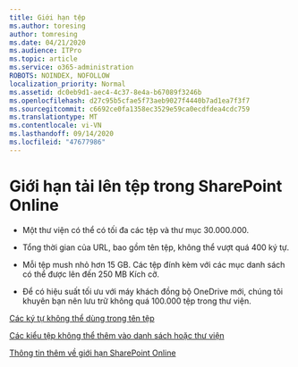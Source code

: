 ```yaml
---
title: Giới hạn tệp
ms.author: toresing
author: tomresing
ms.date: 04/21/2020
ms.audience: ITPro
ms.topic: article
ms.service: o365-administration
ROBOTS: NOINDEX, NOFOLLOW
localization_priority: Normal
ms.assetid: dc0eb9d1-aec4-4c37-8e4a-b67089f3246b
ms.openlocfilehash: d27c95b5cfae5f73aeb9027f4440b7ad1ea7f3f7
ms.sourcegitcommit: c6692ce0fa1358ec3529e59ca0ecdfdea4cdc759
ms.translationtype: MT
ms.contentlocale: vi-VN
ms.lasthandoff: 09/14/2020
ms.locfileid: "47677986"
---
```

# <a name="file-upload-limits-in-sharepoint-online"></a>Giới hạn tải lên tệp trong SharePoint Online

- Một thư viện có thể có tối đa các tệp và thư mục 30.000.000.
    
- Tổng thời gian của URL, bao gồm tên tệp, không thể vượt quá 400 ký tự.
    
- Mỗi tệp mush nhỏ hơn 15 GB. Các tệp đính kèm với các mục danh sách có thể được lên đến 250 MB Kích cỡ.
    
- Để có hiệu suất tối ưu với máy khách đồng bộ OneDrive mới, chúng tôi khuyên bạn nên lưu trữ không quá 100.000 tệp trong thư viện. 
    
[Các ký tự không thể dùng trong tên tệp](https://go.microsoft.com/fwlink/?linkid=866430)
  
[Các kiểu tệp không thể thêm vào danh sách hoặc thư viện](https://go.microsoft.com/fwlink/?linkid=273757)
  
[Thông tin thêm về giới hạn SharePoint Online](https://go.microsoft.com/fwlink/?linkid=271273)
  

